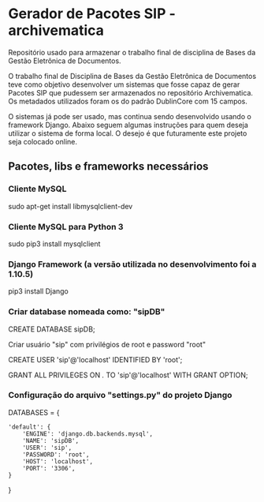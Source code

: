 # Gerador de Pacotes SIP - archivematica
Repositório usado para armazenar o trabalho final de disciplina de Bases da Gestão Eletrônica de Documentos.

O trabalho final de Disciplina de Bases da Gestão Eletrônica de Documentos teve como objetivo desenvolver um sistemas que fosse capaz de gerar Pacotes SIP que pudessem ser armazenados no repositório Archivematica. Os metadados utilizados foram os do padrão DublinCore com 15 campos.

O sistemas já pode ser usado, mas continua sendo desenvolvido usando o framework Django. Abaixo seguem algumas instruções para quem deseja utilizar o sistema de forma local. O desejo é que futuramente este projeto seja colocado online.

## Pacotes, libs e frameworks necessários

### Cliente MySQL
sudo apt-get install libmysqlclient-dev

### Cliente MySQL para Python 3
sudo pip3 install mysqlclient

### Django Framework (a versão utilizada no desenvolvimento foi a 1.10.5)
pip3 install Django

### Criar database nomeada como: "sipDB"

CREATE DATABASE sipDB;

Criar usuário "sip" com privilégios de root e password "root"

CREATE USER 'sip'@'localhost' IDENTIFIED BY 'root';

GRANT ALL PRIVILEGES ON *.* TO 'sip'@'localhost' WITH GRANT OPTION;

### Configuração do arquivo "settings.py" do projeto Django

DATABASES = {

    'default': {
        'ENGINE': 'django.db.backends.mysql',
        'NAME': 'sipDB',
        'USER': 'sip',
        'PASSWORD': 'root',
        'HOST': 'localhost',
        'PORT': '3306',
    }
}



